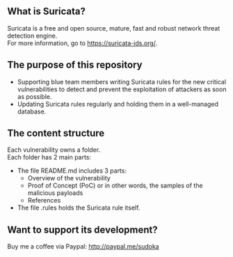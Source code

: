 ## What is Suricata?
Suricata is a free and open source, mature, fast and robust network threat detection engine.  
For more information, go to https://suricata-ids.org/.
## The purpose of this repository
* Supporting blue team members writing Suricata rules for the new critical vulnerabilities to detect and prevent the exploitation of attackers as soon as possible.
* Updating Suricata rules regularly and holding them in a well-managed database.
## The content structure
Each vulnerability owns a folder.  
Each folder has 2 main parts:
* The file README.md includes 3 parts:
  * Overview of the vulnerability
  * Proof of Concept (PoC) or in other words, the samples of the malicious payloads
  * References
* The file .rules holds the Suricata rule itself.
## Want to support its development?
Buy me a coffee via Paypal: http://paypal.me/sudoka